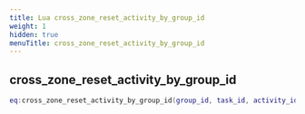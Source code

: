 ```yaml
---
title: Lua cross_zone_reset_activity_by_group_id
weight: 1
hidden: true
menuTitle: cross_zone_reset_activity_by_group_id
---
```

## cross_zone_reset_activity_by_group_id
```lua
eq:cross_zone_reset_activity_by_group_id(group_id, task_id, activity_id, min_status, max_status); -- void
```